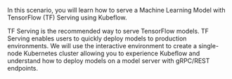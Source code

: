 In this scenario, you will learn how to serve a Machine Learning Model with TensorFlow (TF) Serving using Kubeflow.

TF Serving is the recommended way to serve TensorFlow models. TF Serving enables users to quickly deploy models to production environments. We will use the interactive environment to create a single-node Kubernetes cluster allowing you to experience Kubeflow and understand how to deploy models on a  model server with gRPC/REST endpoints.
